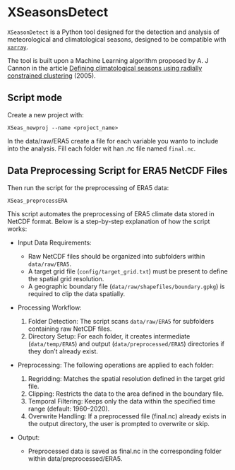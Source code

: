# XSeasonsDetect

`XSeasonDetect` is a Python tool designed for the detection and analysis of meteorological and climatological seasons, designed to be compatible with [`xarray`](https://docs.xarray.dev/en/stable/index.html).

The tool is built upon a Machine Learning algorithm proposed by A. J Cannon in  the article [Defining climatological seasons using radially constrained clustering](https://agupubs.onlinelibrary.wiley.com/doi/full/10.1029/2005GL023410) (2005).


## Script mode
Create a new project with: 

`XSeas_newproj --name <project_name>`

In the data/raw/ERA5 create a file for each variable you wanto to include into the analysis. Fill each folder wit han .nc file named `final.nc`.




## Data Preprocessing Script for ERA5 NetCDF Files

Then run the script for the preprocessing of ERA5 data:

`XSeas_preprocessERA`

This script automates the preprocessing of ERA5 climate data stored in NetCDF format. Below is a step-by-step explanation of how the script works:

- Input Data Requirements:
    - Raw NetCDF files should be organized into subfolders within `data/raw/ERA5`.
    - A target grid file (`config/target_grid.txt`) must be present to define the spatial grid resolution.
    - A geographic boundary file (`data/raw/shapefiles/boundary.gpkg`) is required to clip the data spatially.

- Processing Workflow:
	1.	Folder Detection: The script scans `data/raw/ERA5` for subfolders containing raw NetCDF files.
	2.	Directory Setup: For each folder, it creates intermediate (`data/temp/ERA5`) and output (`data/preprocessed/ERA5`) directories if they don’t already exist.

- Preprocessing: The following operations are applied to each folder:
	1.	Regridding: Matches the spatial resolution defined in the target grid file.
	2.	Clipping: Restricts the data to the area defined in the boundary file.
	3.	Temporal Filtering: Keeps only the data within the specified time range (default: 1960–2020).
	4.	Overwrite Handling: If a preprocessed file (final.nc) already exists in the output directory, the user is prompted to overwrite or skip.

- Output:
    - Preprocessed data is saved as final.nc in the corresponding folder within data/preprocessed/ERA5.

